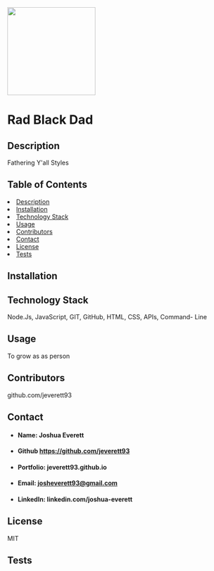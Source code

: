 
<img src="https://avatars0.githubusercontent.com/u/60204713?v=4" style= "width: 200px; height: 200px">

# Rad Black Dad
    
## <h2 id="#description">Description</h2>
Fathering Y'all Styles

## Table of Contents   
<li><a href="#description">Description</a></li>  
<li><a href="#installation">Installation</a></li> 
<li><a href="#tech">Technology Stack</a></li> 
<li><a href="#usage">Usage</a></li>
<li><a href="#contributors">Contributors</a></li> 
<li><a href="#contact">Contact</a></li> 
<li><a href="#license">License</a></li> 
<li><a href="#tests">Tests</a></li> 

## <h2 id="installation">Installation</h2>

    
## <h2 id="tech">Technology Stack</h2>
Node.Js, JavaScript, GIT, GitHub, HTML, CSS, APIs, Command- Line

## <h2 id="usage">Usage</h2>
To grow as as person
    
## <h2 id="contributors">Contributors</h2>
github.com/jeverett93
    
## <h2 id="contact">Contact</h2>
* #### Name: Joshua Everett
* #### Github https://github.com/jeverett93
* #### Portfolio: jeverett93.github.io
* #### Email: josheverett93@gmail.com
* #### LinkedIn: linkedin.com/joshua-everett
    
## <h2 id="license">License</h2>
MIT

## <h2 id="tests">Tests</h2>

